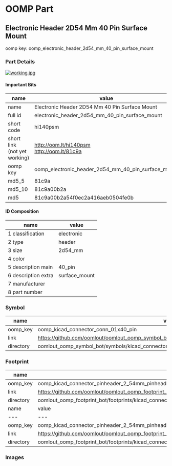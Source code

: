 # OOMP Part  
## Electronic Header 2D54 Mm 40 Pin Surface Mount  
  
oomp key: oomp_electronic_header_2d54_mm_40_pin_surface_mount  
  
### Part Details  
  
[![working.jpg](working_600.jpg)](working.jpg)  
  
#### Important Bits  
| name | value | 
| --- | --- | 
| name | Electronic Header 2D54 Mm 40 Pin Surface Mount | 
| full id | electronic_header_2d54_mm_40_pin_surface_mount | 
| short code | hi140psm | 
| short link<br>(not yet working) | http://oom.lt/hi140psm<br>http://oom.lt/81c9a | 
| oomp key | oomp_electronic_header_2d54_mm_40_pin_surface_mount | 
| md5_5 | 81c9a | 
| md5_10 | 81c9a00b2a | 
| md5 | 81c9a00b2a54f0ec2a416aeb0504fe0b | 
#### ID Composition  
| name | value | 
| --- | --- | 
| 1 classification | electronic | 
| 2 type | header | 
| 3 size | 2d54_mm | 
| 4 color |  | 
| 5 description main | 40_pin | 
| 6 description extra | surface_mount | 
| 7 manufacturer |  | 
| 8 part number |  | 
### Symbol  
| name | value | 
| --- | --- | 
| oomp_key | oomp_kicad_connector_conn_01x40_pin | 
| link | https://github.com/oomlout/oomlout_oomp_symbol_bot/tree/main/symbols/kicad_connector_conn_01x40_pin | 
| directory | oomlout_oomp_symbol_bot/symbols/kicad_connector_conn_01x40_pin//working/working.kicad_sym | 
### Footprint  
| name | value | 
| --- | --- | 
| oomp_key | oomp_kicad_connector_pinheader_2_54mm_pinheader_1x40_p2_54mm_vertical | 
| link | https://github.com/oomlout/oomlout_oomp_footprint_bot/tree/main/foootprntss/kicad_connector_pinheader_2_54mm_pinheader_1x40_p2_54mm_vertical | 
| directory | oomlout_oomp_footprint_bot/footprints/kicad_connector_pinheader_2_54mm_pinheader_1x40_p2_54mm_vertical//working/working.kicad_mod | 
| name | value | 
| --- | --- | 
| oomp_key | oomp_kicad_connector_pinheader_2_54mm_pinheader_1x40_p2_54mm_vertical_smd_pin | 
| link | https://github.com/oomlout/oomlout_oomp_footprint_bot/tree/main/foootprntss/kicad_connector_pinheader_2_54mm_pinheader_1x40_p2_54mm_vertical_smd_pin | 
| directory | oomlout_oomp_footprint_bot/footprints/kicad_connector_pinheader_2_54mm_pinheader_1x40_p2_54mm_vertical_smd_pin//working/working.kicad_mod | 
### Images  
